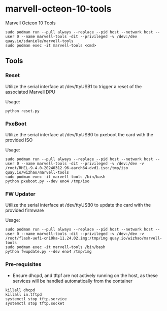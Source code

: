 # marvell-octeon-10-tools
Marvell Octeon 10 Tools

```
sudo podman run --pull always --replace --pid host --network host --user 0 --name marvell-tools -dit --privileged -v /dev:/dev quay.io/sdaniele/marvell-tools
sudo podman exec -it marvell-tools <cmd>
```

## Tools

### Reset

Utilize the serial interface at /dev/ttyUSB1 to trigger a reset of the associated Marvell DPU

Usage:
```
python reset.py
```

### PxeBoot

Utilize the serial interface at /dev/ttyUSB0 to pxeboot the card with the provided ISO

Usage:
```
sudo podman run --pull always --replace --pid host --network host --user 0 --name marvell-tools -dit --privileged -v /dev:/dev -v /root/RHEL-9.4.0-20240312.96-aarch64-dvd1.iso:/tmp/iso quay.io/wizhao/marvell-tools
sudo podman exec -it marvell-tools /bin/bash
python pxeboot.py --dev eno4 /tmp/iso
```

### FW Updater

Utilize the serial interface at /dev/ttyUSB0 to update the card with the provided firmware

Usage:
```
sudo podman run --pull always --replace --pid host --network host --user 0 --name marvell-tools -dit --privileged -v /dev:/dev -v /root/flash-uefi-cn10ka-11.24.02.img:/tmp/img quay.io/wizhao/marvell-tools
sudo podman exec -it marvell-tools /bin/bash
python fwupdate.py --dev eno4 /tmp/img
```


### Pre-requisites
- Ensure dhcpd, and tftpf are not actively running on the host, as these services will be handled automatically from the container

```
killall dhcpd
killall in.tftpd
systemctl stop tftp.service
systemctl stop tftp.socket
```
